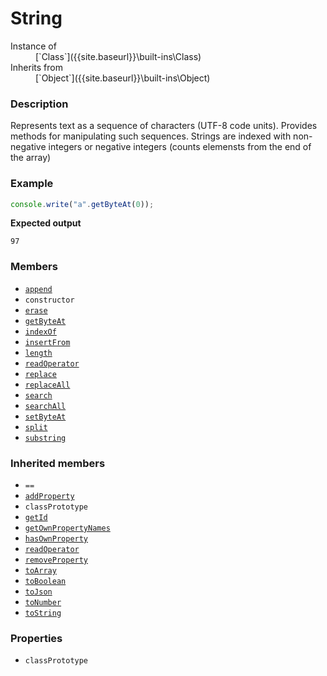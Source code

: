 # String

<dl>
<dt> Instance of </dt><dd markdown="1">
 [`Class`]({{site.baseurl}}\built-ins\Class) 
</dd>
<dt> Inherits from </dt><dd markdown="1">
 [`Object`]({{site.baseurl}}\built-ins\Object) 
</dd>
</dl>

### Description

Represents text as a sequence of characters (UTF-8 code units).
Provides methods for manipulating such sequences. Strings 
are indexed with non-negative integers or negative integers 
(counts elemensts from the end of the array)

### Example

```js
console.write("a".getByteAt(0));
```

**Expected output**

```
97
```

### Members

- [`append`]({{site.baseurl}}\built-ins\String\classPrototype\append\index)
- `constructor`
- [`erase`]({{site.baseurl}}\built-ins\String\classPrototype\erase\index)
- [`getByteAt`]({{site.baseurl}}\built-ins\String\classPrototype\getByteAt\index)
- [`indexOf`]({{site.baseurl}}\built-ins\String\classPrototype\indexOf\index)
- [`insertFrom`]({{site.baseurl}}\built-ins\String\classPrototype\insertFrom\index)
- [`length`]({{site.baseurl}}\built-ins\String\classPrototype\length\index)
- [`readOperator`]({{site.baseurl}}\built-ins\String\classPrototype\readOperator\index)
- [`replace`]({{site.baseurl}}\built-ins\String\classPrototype\replace\index)
- [`replaceAll`]({{site.baseurl}}\built-ins\String\classPrototype\replaceAll\index)
- [`search`]({{site.baseurl}}\built-ins\String\classPrototype\search\index)
- [`searchAll`]({{site.baseurl}}\built-ins\String\classPrototype\searchAll\index)
- [`setByteAt`]({{site.baseurl}}\built-ins\String\classPrototype\setByteAt\index)
- [`split`]({{site.baseurl}}\built-ins\String\classPrototype\split\index)
- [`substring`]({{site.baseurl}}\built-ins\String\classPrototype\substring\index)


### Inherited members

- `==`
- [`addProperty`]({{site.baseurl}}\built-ins\Object\classPrototype\addProperty\index)
- `classPrototype`
- [`getId`]({{site.baseurl}}\built-ins\Object\classPrototype\getId\index)
- [`getOwnPropertyNames`]({{site.baseurl}}\built-ins\Object\classPrototype\getOwnPropertyNames\index)
- [`hasOwnProperty`]({{site.baseurl}}\built-ins\Object\classPrototype\hasOwnProperty\index)
- [`readOperator`]({{site.baseurl}}\built-ins\Object\classPrototype\readOperator\index)
- [`removeProperty`]({{site.baseurl}}\built-ins\Object\classPrototype\removeProperty\index)
- [`toArray`]({{site.baseurl}}\built-ins\Object\classPrototype\toArray\index)
- [`toBoolean`]({{site.baseurl}}\built-ins\Object\classPrototype\toBoolean\index)
- [`toJson`]({{site.baseurl}}\built-ins\Object\classPrototype\toJson\index)
- [`toNumber`]({{site.baseurl}}\built-ins\Object\classPrototype\toNumber\index)
- [`toString`]({{site.baseurl}}\built-ins\Object\classPrototype\toString\index)


### Properties

- `classPrototype`


